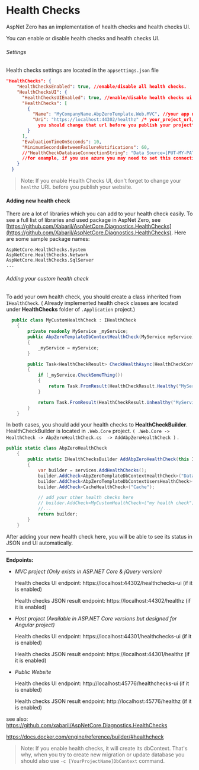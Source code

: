 # Health Checks

AspNet Zero has an implementation of health checks and health checks UI. 

You can enable or disable health checks and health checks UI.

###### Settings

Health checks settings are located in the `appsettings.json` file

```json
"HealthChecks": {
    "HealthChecksEnabled": true, //enable/disable all health checks.
    "HealthChecksUI": {
      "HealthChecksUIEnabled": true, //enable/disable health checks ui
      "HealthChecks": [
        {
          "Name": "MyCompanyName.AbpZeroTemplate.Web.MVC", //your app name
          "Uri": "https://localhost:44302/healthz" /* your_project_url/healthz
			you should change that url before you publish your project*/
        }
      ],
      "EvaluationTimeOnSeconds": 10,
      "MinimumSecondsBetweenFailureNotifications": 60,
      //"HealthCheckDatabaseConnectionString": "Data Source=[PUT-MY-PATH-HERE]\\healthchecksdb" //-> Optional, default on WebContentRoot,
      //for example, if you use azure you may need to set this connection string
    }
  }
```



> Note: If you enable Health Checks UI, don't forget to change your `healthz` URL before you publish your website.



#### Adding new health check

There are a lot of libraries which you can add to your health check easily. To see a full list of libraries and used package in AspNet Zero, see [https://github.com/Xabaril/AspNetCore.Diagnostics.HealthChecks](https://github.com/Xabaril/AspNetCore.Diagnostics.HealthChecks). Here are some sample package names:

```
AspNetCore.HealthChecks.System
AspNetCore.HealthChecks.Network
AspNetCore.HealthChecks.SqlServer
...
```

###### Adding your custom health check

To add your own health check, you should create a class inherited from `IHealthCheck`. ( Already implemented health check classes are located under **HealthChecks** folder of `.Application`  project.)

```c#
  public class MyCustomHealthCheck : IHealthCheck
    {
        private readonly MyService _myService;
        public AbpZeroTemplateDbContextHealthCheck(MyService myService)
        {
            _myService = myService;
        }

        public Task<HealthCheckResult> CheckHealthAsync(HealthCheckContext context, CancellationToken cancellationToken = new CancellationToken())
        {
            if (_myService.CheckSomeThing())
            {
                return Task.FromResult(HealthCheckResult.Healthy("MyService is healthy."));
            }

            return Task.FromResult(HealthCheckResult.Unhealthy("MyService is unhealthy."));
        }
    }
```

In both cases, you should add your health checks to **HealthCheckBuilder**. HealthCheckBuilder is located in `.Web.Core` project.  `( .Web.Core -> HealthCheck -> AbpZeroHealthCheck.cs  -> AddAbpZeroHealthCheck )` .  

```c#
public static class AbpZeroHealthCheck
    {
        public static IHealthChecksBuilder AddAbpZeroHealthCheck(this IServiceCollection services)
        {
            var builder = services.AddHealthChecks();
            builder.AddCheck<AbpZeroTemplateDbContextHealthCheck>("Database Connection");
            builder.AddCheck<AbpZeroTemplateDbContextUsersHealthCheck>("Database Connection with user check");
            builder.AddCheck<CacheHealthCheck>("Cache");

            // add your other health checks here
            // builder.AddCheck<MyCustomHealthCheck>("my health check");
            //...
            return builder;
        }
    }
```

After adding your new health check here, you will be able to see its status in JSON and UI automatically.

------

**Endpoints:**

- *MVC project (Only exists in ASP.NET Core & jQuery version)*

  Health checks UI endpoint: https://localhost:44302/healthchecks-ui   (if it is enabled)

  Health checks JSON result endpoint: https://localhost:44302/healthz  (if it is enabled)

- *Host project (Available in ASP.NET Core versions but designed for Angular project)*

  Health checks UI endpoint: https://localhost:44301/healthchecks-ui   (if it is enabled)

  Health checks JSON result endpoint: https://localhost:44301/healthz  (if it is enabled)

- *Public Website*

  Health checks UI endpoint: http://localhost:45776/healthchecks-ui   (if it is enabled)

  Health checks JSON result endpoint: http://localhost:45776/healthz  (if it is enabled)

see also:  
https://github.com/xabaril/AspNetCore.Diagnostics.HealthChecks

https://docs.docker.com/engine/reference/builder/#healthcheck
           

> Note: If you enable health checks, it will create its dbContext. That's why, when you try to create new migration or update database you should also use `-c [YourProjectName]DbContext` command.